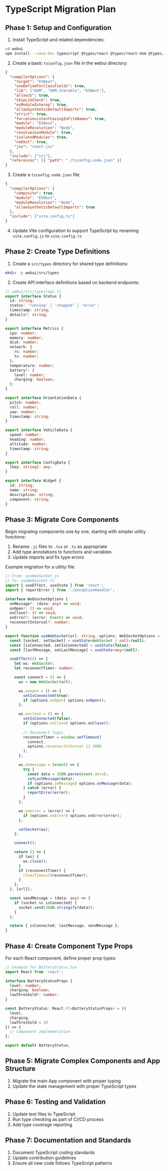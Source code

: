 # TypeScript Migration Plan

## Phase 1: Setup and Configuration
1. Install TypeScript and related dependencies:
```bash
cd webui
npm install --save-dev typescript @types/react @types/react-dom @types/leaflet @types/chart.js @types/react-router-dom
```

2. Create a basic `tsconfig.json` file in the webui directory:
```json
{
  "compilerOptions": {
    "target": "ESNext",
    "useDefineForClassFields": true,
    "lib": ["DOM", "DOM.Iterable", "ESNext"],
    "allowJs": true,
    "skipLibCheck": true,
    "esModuleInterop": true,
    "allowSyntheticDefaultImports": true,
    "strict": true,
    "forceConsistentCasingInFileNames": true,
    "module": "ESNext",
    "moduleResolution": "Node",
    "resolveJsonModule": true,
    "isolatedModules": true,
    "noEmit": true,
    "jsx": "react-jsx"
  },
  "include": ["src"],
  "references": [{ "path": "./tsconfig.node.json" }]
}
```

3. Create a `tsconfig.node.json` file:
```json
{
  "compilerOptions": {
    "composite": true,
    "module": "ESNext",
    "moduleResolution": "Node",
    "allowSyntheticDefaultImports": true
  },
  "include": ["vite.config.ts"]
}
```

4. Update Vite configuration to support TypeScript by renaming `vite.config.js` to `vite.config.ts`

## Phase 2: Create Type Definitions

1. Create a `src/types` directory for shared type definitions:
```bash
mkdir -p webui/src/types
```

2. Create API interface definitions based on backend endpoints:
```typescript
// webui/src/types/api.ts
export interface Status {
  id: string;
  status: 'running' | 'stopped' | 'error';
  timestamp: string;
  details?: string;
}

export interface Metrics {
  cpu: number;
  memory: number;
  disk: number;
  network: {
    rx: number;
    tx: number;
  };
  temperature: number;
  battery?: {
    level: number;
    charging: boolean;
  };
}

export interface OrientationData {
  pitch: number;
  roll: number;
  yaw: number;
  timestamp: string;
}

export interface VehicleData {
  speed: number;
  heading: number;
  altitude: number;
  timestamp: string;
}

export interface ConfigData {
  [key: string]: any;
}

export interface Widget {
  id: string;
  name: string;
  description: string;
  component: string;
}
```

## Phase 3: Migrate Core Components

Begin migrating components one by one, starting with simpler utility functions:

1. Rename `.js` files to `.tsx` or `.ts` as appropriate
2. Add type annotations to functions and variables
3. Update imports and fix type errors

Example migration for a utility file:

```typescript
// From: useWebSocket.js
// To: useWebSocket.ts
import { useEffect, useState } from 'react';
import { reportError } from './exceptionHandler';

interface WebSocketOptions {
  onMessage?: (data: any) => void;
  onOpen?: () => void;
  onClose?: () => void;
  onError?: (error: Event) => void;
  reconnectInterval?: number;
}

export function useWebSocket(url: string, options: WebSocketOptions = {}) {
  const [socket, setSocket] = useState<WebSocket | null>(null);
  const [isConnected, setIsConnected] = useState(false);
  const [lastMessage, setLastMessage] = useState<any>(null);

  useEffect(() => {
    let ws: WebSocket;
    let reconnectTimer: number;

    const connect = () => {
      ws = new WebSocket(url);

      ws.onopen = () => {
        setIsConnected(true);
        if (options.onOpen) options.onOpen();
      };

      ws.onclose = () => {
        setIsConnected(false);
        if (options.onClose) options.onClose();
        
        // Reconnect logic
        reconnectTimer = window.setTimeout(
          connect, 
          options.reconnectInterval || 3000
        );
      };

      ws.onmessage = (event) => {
        try {
          const data = JSON.parse(event.data);
          setLastMessage(data);
          if (options.onMessage) options.onMessage(data);
        } catch (error) {
          reportError(error);
        }
      };

      ws.onerror = (error) => {
        if (options.onError) options.onError(error);
      };

      setSocket(ws);
    };

    connect();

    return () => {
      if (ws) {
        ws.close();
      }
      if (reconnectTimer) {
        clearTimeout(reconnectTimer);
      }
    };
  }, [url]);

  const sendMessage = (data: any) => {
    if (socket && isConnected) {
      socket.send(JSON.stringify(data));
    }
  };

  return { isConnected, lastMessage, sendMessage };
}
```

## Phase 4: Create Component Type Props

For each React component, define proper prop types:

```typescript
// Example for BatteryStatus.tsx
import React from 'react';

interface BatteryStatusProps {
  level: number;
  charging: boolean;
  lowThreshold?: number;
}

const BatteryStatus: React.FC<BatteryStatusProps> = ({
  level,
  charging,
  lowThreshold = 20
}) => {
  // Component implementation
};

export default BatteryStatus;
```

## Phase 5: Migrate Complex Components and App Structure

1. Migrate the main App component with proper typing
2. Update the state management with proper TypeScript types

## Phase 6: Testing and Validation

1. Update test files to TypeScript
2. Run type checking as part of CI/CD process
3. Add type coverage reporting

## Phase 7: Documentation and Standards

1. Document TypeScript coding standards
2. Update contribution guidelines
3. Ensure all new code follows TypeScript patterns
